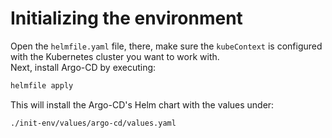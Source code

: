 # Initializing the environment

Open the `helmfile.yaml` file, there, make sure the `kubeContext` is configured with the Kubernetes cluster you want to work with.  
Next, install Argo-CD by executing:
```sh
helmfile apply
```
This will install the Argo-CD's Helm chart with the values under:  
```sh
./init-env/values/argo-cd/values.yaml
```